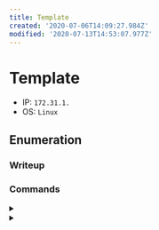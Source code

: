 ```yaml
---
title: Template
created: '2020-07-06T14:09:27.984Z'
modified: '2020-07-13T14:53:07.977Z'
---
```


# Template
- IP: `172.31.1.`
- OS: `Linux`
## Enumeration
### Writeup

### Commands
<details>
<summary></summary>

- ``
```

```
</details>

<details>
<summary></summary>

- ``
```

```
</details>
